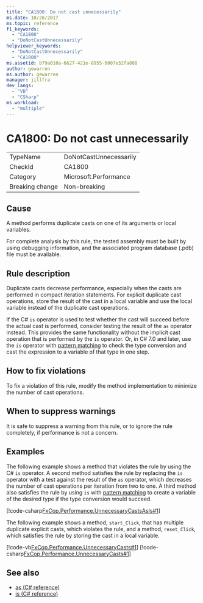 ```yaml
---
title: "CA1800: Do not cast unnecessarily"
ms.date: 10/26/2017
ms.topic: reference
f1_keywords:
  - "CA1800"
  - "DoNotCastUnnecessarily"
helpviewer_keywords:
  - "DoNotCastUnnecessarily"
  - "CA1800"
ms.assetid: b79a010a-6627-421e-8955-6007e32fa808
author: gewarren
ms.author: gewarren
manager: jillfra
dev_langs:
  - "VB"
  - "CSharp"
ms.workload:
  - "multiple"
---
```

# CA1800: Do not cast unnecessarily

|||
|-|-|
|TypeName|DoNotCastUnnecessarily|
|CheckId|CA1800|
|Category|Microsoft.Performance|
|Breaking change|Non-breaking|

## Cause
A method performs duplicate casts on one of its arguments or local variables.

For complete analysis by this rule, the tested assembly must be built by using debugging information, and the associated program database (.pdb) file must be available.

## Rule description
Duplicate casts decrease performance, especially when the casts are performed in compact iteration statements. For explicit duplicate cast operations, store the result of the cast in a local variable and use the local variable instead of the duplicate cast operations.

If the C# `is` operator is used to test whether the cast will succeed before the actual cast is performed, consider testing the result of the `as` operator instead. This provides the same functionality without the implicit cast operation that is performed by the `is` operator. Or, in C# 7.0 and later, use the `is` operator with [pattern matching](/dotnet/csharp/language-reference/keywords/is#pattern-matching-with-is) to check the type conversion and cast the expression to a variable of that type in one step.

## How to fix violations
To fix a violation of this rule, modify the method implementation to minimize the number of cast operations.

## When to suppress warnings
It is safe to suppress a warning from this rule, or to ignore the rule completely, if performance is not a concern.

## Examples
The following example shows a method that violates the rule by using the C# `is` operator. A second method satisfies the rule by replacing the `is` operator with a test against the result of the `as` operator, which decreases the number of cast operations per iteration from two to one. A third method also satisfies the rule by using `is` with [pattern matching](/dotnet/csharp/language-reference/keywords/is#pattern-matching-with-is) to create a variable of the desired type if the type conversion would succeed.

[!code-csharp[FxCop.Performance.UnnecessaryCastsAsIs#1](../code-quality/codesnippet/CSharp/ca1800-do-not-cast-unnecessarily_1.cs)]

The following example shows a method, `start_Click`, that has multiple duplicate explicit casts, which violates the rule, and a method, `reset_Click`, which satisfies the rule by storing the cast in a local variable.

[!code-vb[FxCop.Performance.UnnecessaryCasts#1](../code-quality/codesnippet/VisualBasic/ca1800-do-not-cast-unnecessarily_2.vb)]
[!code-csharp[FxCop.Performance.UnnecessaryCasts#1](../code-quality/codesnippet/CSharp/ca1800-do-not-cast-unnecessarily_2.cs)]

## See also

- [as (C# reference)](/dotnet/csharp/language-reference/keywords/as)
- [is (C# reference)](/dotnet/csharp/language-reference/keywords/is)